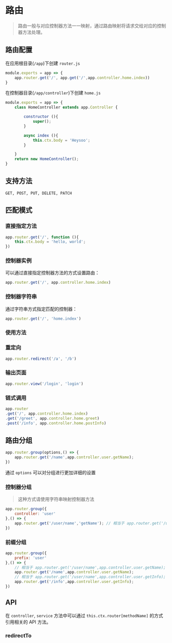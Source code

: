 # 路由
> 路由一般与对应控制器方法一一映射，通过路由映射将请求交给对应的控制器方法处理。

## 路由配置
在应用根目录(`/app`)下创建 `router.js`
```js
module.exports = app => {
	app.router.get('/', app.get('/',app.controller.home.index))
}
```
在控制器目录(`/app/controller`)下创建 `home.js`
```js
module.exports = app => {
	class HomeController extends app.Controller {

		constructor (){
			super();
		}

		async index (){
			this.ctx.body = 'Heysoo';
		}

	}
	return new HomeController();
}
```

## 支持方法
`GET, POST, PUT, DELETE, PATCH`

## 匹配模式

### 直接指定方法
```js
app.router.get('/', function (){
	this.ctx.body = 'hello, world';
})
```

### 控制器实例
可以通过直接指定控制器方法的方式设置路由：
```js
app.router.get('/', app.controller.home.index)
```

### 控制器字符串
通过字符串方式指定匹配的控制器：
```js
app.router.get('/', 'home.index')
```

### 使用方法

### 重定向
```js
app.router.redirect('/a', '/b')
```

### 输出页面
```js
app.router.view('/login', 'login')
```

### 链式调用
```js
app.router
.get('/', app.controller.home.index)
.get('/greet', app.controller.home.greet)
.post('/info', app.controller.home.postInfo)
```

## 路由分组
```js
app.router.group(options,() => {
	app.router.get('/name',app.controller.user.getName);
})
```
通过 `options` 可以对分组进行更加详细的设置
### 控制器分组
> 这种方式请使用字符串映射控制器方法

```js
app.router.group({
	controller: 'user'
},() => {
	app.router.get('/user/name','getName'); // 相当于 app.router.get('/user/name','user.getName'); 
})
```

### 前缀分组
```js
app.router.group({
	prefix: 'user'
},() => {
	// 相当于 app.router.get('/user/name',app.controller.user.getName); 
	app.router.get('/name',app.controller.user.getName); 
	// 相当于 app.router.get('/user/name',app.controller.user.getInfo); 
	app.router.get('/info',app.controller.user.getInfo); 
})
```
## API
在 `controller`, `service` 方法中可以通过 `this.ctx.router[methodName]` 的方式引用相关的 API 方法。

### redirectTo
